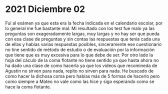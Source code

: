 # 2021 Diciembre 02

Fuí al exámen ya que esta era la fecha indicada en el calendario escolar, por lo general me fue bastante mal. Mi resultado con los test fue malo ya las preguntas son exageradamente largas, muy largas y no hay ser que pueda con esa clase de preguntas y sin contas las respuestas que tenía cada una de ellas y habías varias respuestas posibles, sinceramente ese cuestionario no tine sentido de método de estudio o de evaluación por la información que tiene que es muy excesiva para lo que debe de ser. Por otro lado la hoja del cáculo de la coma flotante no tiene sentido ya que hasta ahora no ha dado una clase de como hacerla ya que los videos que recomineda de Agustin no sirven para nada, repito no sirven para nada. He buscado de como hacer la dichosa coma pero habías más de 5 formas de hacerlo pero como siempre a Mateo no vale como las hice y sigo esperando como se hace la coma flotante.